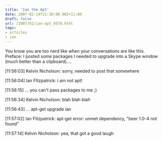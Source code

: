 ```yaml
---
title: 'Ian the Apt'
date: 2007-02-14T21:30:00.002+11:00
draft: false
url: /2007/02/ian-apt_4570.html
tags: 
- articles
- ian
---
```


You know you are too nerd like when your conversations are like this. Preface: I posted some packages I needed to upgrade into a Skype window (much better than a clipboard)....

  
  
\[11:56:03\] Kelvin Nicholson: sorry, needed to post that somewhere  
  
\[11:56:04\] Ian FItzpatrick: i am not apt!  
  
\[11:56:15\] ... you can't pass packages to me ;)  
  
\[11:56:34\] Kelvin Nicholson: blah blah blah  
  
\[11:56:43\] ... apt-get upgrade ian  
  
\[11:57:02\] Ian FItzpatrick: apt-get error: unmet dependency, "beer 1.0-4 not found"  
  
\[11:57:14\] Kelvin Nicholson: yea, that got a good laugh